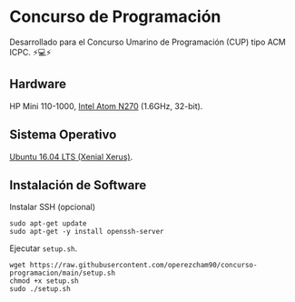 # Concurso de Programación
Desarrollado para el Concurso Umarino de Programación (CUP) tipo ACM ICPC. ⚡💻⚡

## Hardware

HP Mini 110-1000, [Intel Atom N270](https://ark.intel.com/content/www/us/en/ark/products/36331/intel-atom-processor-n270-512k-cache-1-60-ghz-533-mhz-fsb.html) (1.6GHz, 32-bit).

## Sistema Operativo

[Ubuntu 16.04 LTS (Xenial Xerus)](https://ubuntu.com/16-04).

## Instalación de Software

Instalar SSH (opcional)
```
sudo apt-get update
sudo apt-get -y install openssh-server
```

Ejecutar `setup.sh`.
```
wget https://raw.githubusercontent.com/operezcham90/concurso-programacion/main/setup.sh
chmod +x setup.sh
sudo ./setup.sh
```
